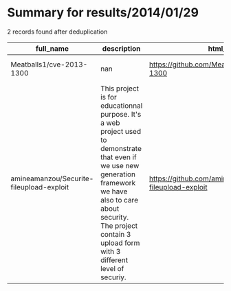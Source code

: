 
# Summary for results/2014/01/29
    
2 records found after deduplication

| full_name | description | html_url | matched_list | matched_count | pushed_at | size | stargazers_count | language | forks_count | vul_ids |
|------------------------------------------|-----------------------------------------------------------------------------------------------------------------------------------------------------------------------------------------------------------------------------------------|-------------------------------------------------------------|----------------|-----------------|---------------------------|--------|--------------------|------------|---------------|-------------------|
| Meatballs1/cve-2013-1300 | nan | https://github.com/Meatballs1/cve-2013-1300 | ['cve-2'] | 1 | 2014-01-29 09:05:27+00:00 | 180 | 8 | C | 10 | ['CVE-2013-1300'] |
| amineamanzou/Securite-fileupload-exploit | This project is for educationnal purpose. It's a web project used to demonstrate that even if we use new generation framework we have also to care about security. The project contain 3 upload form with 3 different level of securiy. | https://github.com/amineamanzou/Securite-fileupload-exploit | ['exploit'] | 1 | 2014-01-29 23:34:43+00:00 | 2540 | 0 | PHP | 0 | [] |
